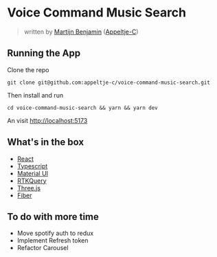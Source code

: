 # Voice Command Music Search

> written
> by [Martijn Benjamin](https://www.linkedin.com/in/martijn-benjamin/) ([Appeltje-C](https://github.com/appeltje-c))
>

## Running the App

Clone the repo

```shell
git clone git@github.com:appeltje-c/voice-command-music-search.git
```

Then install and run

```shell
cd voice-command-music-search && yarn && yarn dev
```

An visit [http://localhost:5173](http://localhost:5173)

## What's in the box

- [React](https://react.dev/)
- [Typescript](https://www.typescriptlang.org/)
- [Material UI](https://mui.com/material-ui/getting-started/)
- [RTKQuery](https://redux-toolkit.js.org/rtk-query/overview)
- [Three.js](https://threejs.org/)
- [Fiber](https://docs.pmnd.rs/react-three-fiber/getting-started/introduction)

## To do with more time

- Move spotify auth to redux
- Implement Refresh token
- Refactor Carousel
